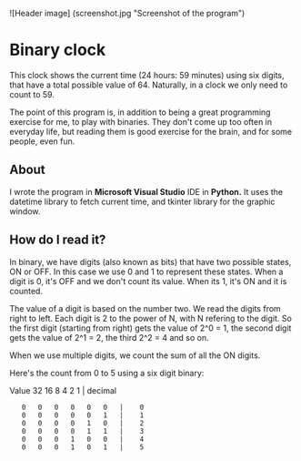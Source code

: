 ![Header image] (screenshot.jpg "Screenshot of the program")

# Binary clock

This clock shows the current time (24 hours: 59 minutes) using six digits,
that have a total possible value of 64. Naturally, in a clock we only need
to count to 59.

The point of this program is, in addition to being a great programming exercise
for me, to play with binaries. They don't come up too often in everyday life,
but reading them is good exercise for the brain, and for some people, even fun.

## About

I wrote the program in **Microsoft Visual Studio** IDE in **Python.** 
It uses the datetime library to fetch current time, and tkinter library for
the graphic window.

## How do I read it?

In binary, we have digits (also known as bits) that have two possible states, 
ON or OFF. In this case we use 0 and 1 to represent these states. 
When a digit is 0, it's OFF and we don't count its value. 
When its 1, it's ON and it is counted.

The value of a digit is based on the number two. We read the digits from right
to left. Each digit is 2 to the power of N, with N refering to the digit.
So the first digit (starting from right) gets the value of 2^0 = 1,
the second digit gets the value of 2^1 = 2, the third 2^2 = 4 and so on.

When we use multiple digits, we count the sum of all the ON digits.

Here's the count from 0 to 5 using a six digit binary:

Value  32  16  8   4   2   1   | decimal

       0   0   0   0   0   0   |    0
       0   0   0   0   0   1   |    1
       0   0   0   0   1   0   |    2
       0   0   0   0   1   1   |    3
       0   0   0   1   0   0   |    4
       0   0   0   1   0   1   |    5

